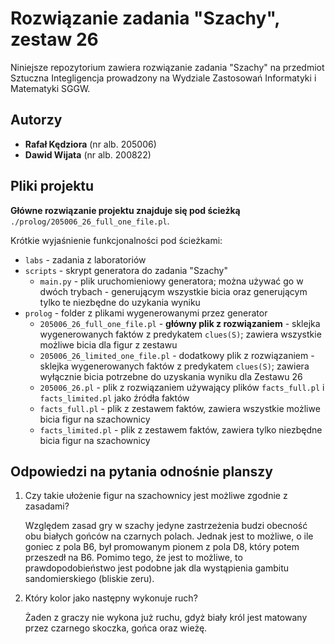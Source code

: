 # Rozwiązanie zadania "Szachy", zestaw 26
Niniejsze repozytorium zawiera rozwiązanie zadania "Szachy" na przedmiot Sztuczna Integligencja prowadzony na Wydziale Zastosowań Informatyki i Matematyki SGGW.

## Autorzy
- **Rafał Kędziora** (nr alb. 205006)
- **Dawid Wijata** (nr alb. 200822)

## Pliki projektu

**Główne rozwiązanie projektu znajduje się pod ścieżką** `./prolog/205006_26_full_one_file.pl`.

Krótkie wyjaśnienie funkcjonalności pod ścieżkami:
- `labs` - zadania z laboratoriów
- `scripts` - skrypt generatora do zadania "Szachy"
  - `main.py` - plik uruchomieniowy generatora; można używać go w dwóch trybach - generującym wszystkie bicia oraz generującym tylko te niezbędne do uzykania wyniku
- `prolog` - folder z plikami wygenerowanymi przez generator
  - `205006_26_full_one_file.pl` - **główny plik z rozwiązaniem** - sklejka wygenerowanych faktów z predykatem `clues(S)`; zawiera wszystkie możliwe bicia dla figur z zestawu
  - `205006_26_limited_one_file.pl` - dodatkowy plik z rozwiązaniem - sklejka wygenerowanych faktów z predykatem `clues(S)`; zawiera wyłącznie bicia potrzebne do uzyskania wyniku dla Zestawu 26
  - `205006_26.pl` - plik z rozwiązaniem używający plików `facts_full.pl` i `facts_limited.pl` jako źródła faktów
  -  `facts_full.pl` - plik z zestawem faktów, zawiera wszystkie możliwe bicia figur na szachownicy
  -  `facts_limited.pl` - plik z zestawem faktów, zawiera tylko niezbędne bicia figur na szachownicy

## Odpowiedzi na pytania odnośnie planszy
1. Czy takie ułożenie figur na szachownicy jest możliwe zgodnie z zasadami?

    Względem zasad gry w szachy jedyne zastrzeżenia budzi obecność obu białych gońców na czarnych polach. Jednak jest to możliwe, o ile goniec z pola B6, był promowanym pionem z pola D8, który potem przeszedł na B6. Pomimo tego, że jest to możliwe, to prawdopodobieństwo jest podobne jak dla wystąpienia gambitu sandomierskiego (bliskie zeru).

2. Który kolor jako następny wykonuje ruch?

    Żaden z graczy nie wykona już ruchu, gdyż biały król jest matowany przez czarnego skoczka, gońca oraz wieżę.
